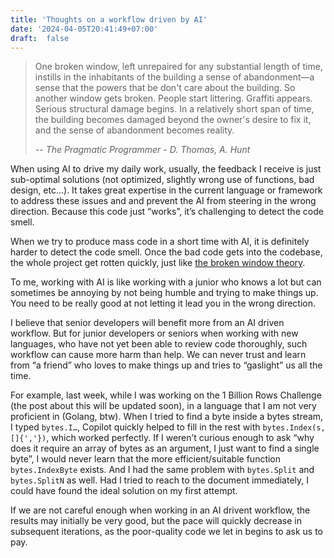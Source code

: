 ```yaml
---
title: 'Thoughts on a workflow driven by AI'
date: '2024-04-05T20:41:49+07:00'
draft:  false
---
```


> One broken window, left unrepaired for any substantial length of time, instills in the inhabitants of the building a sense of abandonment—a sense that the powers that be don't care about the building. So another window gets broken. People start littering. Graffiti appears. Serious structural damage begins. In a relatively short span of time, the building becomes damaged beyond the owner's desire to fix it, and the sense of abandonment becomes reality.
>
> -- <cite>The Pragmatic Programmer - D. Thomas, A. Hunt</cite>


When using AI to drive my daily work, usually, the feedback I receive is just sub-optimal solutions (not optimized, slightly wrong use of functions, bad design, etc…). It takes great expertise in the current language or framework to address these issues and and prevent the AI from steering in the wrong direction. Because this code just “works”, it’s challenging to detect the code smell.

When we try to produce mass code in a short time with AI, it is definitely harder to detect the code smell. Once the bad code gets into the codebase, the whole project get rotten quickly, just like [the broken window theory](https://www.freecodecamp.org/news/pragmatic-programmer-broken-windows-6916998eecbe/).


To me, working with AI is like working with a junior who knows a lot but can sometimes be annoying by not being humble and trying to make things up. You need to be really good at not letting it lead you in the wrong direction.


I believe that senior developers will benefit more from an AI driven workflow. But for junior developers or seniors when working with new languages, who have not yet been able to review code thoroughly, such workflow can cause more harm than help. We can never trust and learn from “a friend” who loves to make things up and tries to “gaslight” us all the time.


For example, last week, while I was working on the 1 Billion Rows Challenge (the post about this will be updated soon), in a language that I am not very proficient in (Golang, btw). When I tried to find a byte inside a bytes stream, I typed `bytes.I…`, Copilot quickly helped to fill in the rest with `bytes.Index(s, []{','})`, which worked perfectly.
If I weren’t curious enough to ask “why does it require an array of bytes as an argument, I just want to find a single byte”, I would never learn that the more efficient/suitable function `bytes.IndexByte` exists. And I had the same problem with `bytes.Split` and `bytes.SplitN` as well.
Had I tried to reach to the document immediately, I could have found the ideal solution on my first attempt.


If we are not careful enough when working in an AI drivent workflow, the results may initially be very good, but the pace will quickly decrease in subsequent iterations, as the poor-quality code we let in begins to ask us to pay.

